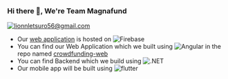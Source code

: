 ### Hi there 👋, We're Team Magnafund

<a href="mailto:crowdfundingzim@gmail.com">![lionnletsuro56@gmail.com](https://img.shields.io/badge/Gmail-D14836?style=plastic&logo=gmail&logoColor=white)</a>

- Our [web application](https://crowdfunding-zim.web.app/) is hosted on <img alt="Firebase" src="https://img.shields.io/badge/firebase-%23039BE5.svg?style=for-the-badge&logo=firebase">
- You can find our Web Application which we built using <img alt="Angular" src="https://img.shields.io/badge/angular-%23DD0031.svg?style=plastic&logo=angular&logoColor=white"/> in the repo named [crowdfunding-web](https://github.com/crowdfundingzim/crowdfunding-web)
- You can find Backend which we build using <img alt=".NET" src="https://img.shields.io/badge/.NET-5C2D91?style=for-the-badge&logo=.net&logoColor=white">
- Our mobile app will be built using <img alt="flutter" src="https://img.shields.io/badge/Flutter-%2302569B.svg?style=plastic&logo=Flutter&logoColor=white" >

